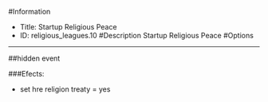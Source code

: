 #Information
 - Title: Startup Religious Peace
 - ID: religious_leagues.10
#Description
Startup Religious Peace
#Options

___
##hidden event

###Efects:<ul><li>set hre religion treaty = yes</li></ul>
